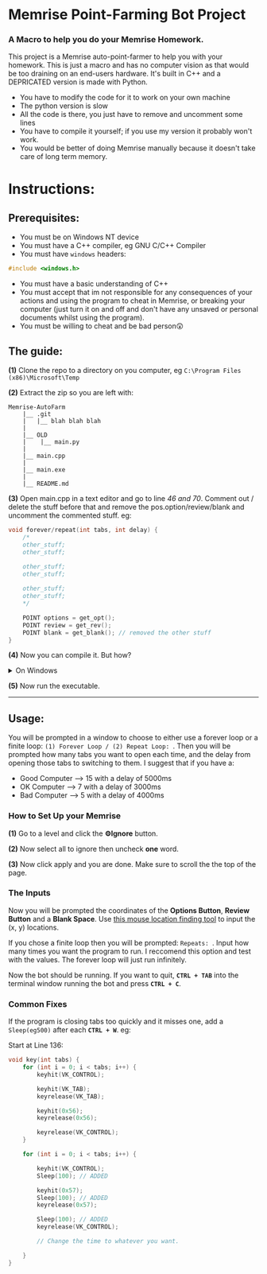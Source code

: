 # Memrise Point-Farming Bot Project

### A Macro to help you do your Memrise Homework.

This project is a Memrise auto-point-farmer to help you with your homework. This is just a macro and has no computer vision as that would be too draining on an end-users hardware. It's built in C++ and a DEPRICATED version is made with Python.

* You have to modify the code for it to work on your own machine
* The python version is slow
* All the code is there, you just have to remove and uncomment some lines
* You have to compile it yourself; if you use my version it probably won't work.
* You would be better of doing Memrise manually because it doesn't take care of long term memory.

# Instructions:

## Prerequisites:
* You must be on Windows NT device
* You must have a C++ compiler, eg GNU C/C++ Compiler
* You must have ```windows``` headers:
```c++
#include <windows.h>
```
* You must have a basic understanding of C++
* You must accept that im not responsible for any consequences of your actions and using the program to cheat in Memrise, or breaking your computer (just turn it on and off and don't have any unsaved or personal documents whilst using the program).
* You must be willing to cheat and be bad person😲

## The guide:

**(1)** Clone the repo to a directory on you computer, eg 
```C:\Program Files (x86)\Microsoft\Temp```

**(2)** Extract the zip so you are left with:

```
Memrise-AutoFarm
    |__ .git
    |   |__ blah blah blah
    |
    |__ OLD
    |    |__ main.py
    |
    |__ main.cpp
    |
    |__ main.exe
    |
    |__ README.md
```
**(3)** Open main.cpp in a text editor and go to line *46 and 70*. Comment out / delete the stuff before that and remove the pos.option/review/blank and uncomment the commented stuff. eg:

```c++
void forever/repeat(int tabs, int delay) {
    /*
    other_stuff;
	other_stuff;

    other_stuff;
    other_stuff;
    
    other_stuff;
    other_stuff;
    */

	POINT options = get_opt();
	POINT review = get_rev();
	POINT blank = get_blank(); // removed the other stuff
}
```
**(4)** Now you can compile it. But how?

<details>
<summary>On Windows</summary>

4 [1] Get [MinGW](https://sourceforge.net/projects/mingw/).

4 [2] Install:

    [🟩] mingw-32-base
    [🟩] mingw-gcc-g++

4 [3] Add ```C:\MinGW\bin``` to **PATH** in ```System Environment Variables```

4 [4] Do g++ (input file) -o (output name)
</details>

**(5)** Now run the executable.

***

## Usage:

You will be prompted in a window to choose to either use a forever loop or a finite loop:
```(1) Forever Loop / (2) Repeat Loop: ```. Then you will be prompted how many tabs you want to open each time, and the delay from opening those tabs to switching to them. I suggest that if you have a:

* Good Computer --> 15 with a delay of 5000ms
* OK Computer --> 7 with a delay of 3000ms
* Bad Computer --> 5 with a delay of 4000ms

### How to Set Up your Memrise
**(1)** Go to a level and click the **⚙️Ignore** button.

**(2)** Now select all to ignore then uncheck **one** word.

**(3)** Now click apply and you are done. Make sure to scroll the the top of the page.

### The Inputs

Now you will be prompted the coordinates of the **Options Button**, **Review Button** and a **Blank Space**. Use [this mouse location finding tool](https://sourceforge.net/projects/mpos/) to input the (x, y) locations. 

If you chose a finite loop then you will be prompted: ```Repeats: ```. Input how many times you want the program to run. I reccomend this option and test with the values. The forever loop will just run infinitely.

Now the bot should be running. If you want to quit, **```CTRL + TAB```** into the terminal window running the bot and press **```CTRL + C```**.

### Common Fixes

If the program is closing tabs too quickly and it misses one, add a ```Sleep(eg500)``` after each **```CTRL + W```**. eg:

Start at Line 136:
```c++
void key(int tabs) {
	for (int i = 0; i < tabs; i++) {
        keyhit(VK_CONTROL);

        keyhit(VK_TAB);
        keyrelease(VK_TAB);

        keyhit(0x56);
        keyrelease(0x56);

        keyrelease(VK_CONTROL);
	}

	for (int i = 0; i < tabs; i++) {

        keyhit(VK_CONTROL);
        Sleep(100); // ADDED

        keyhit(0x57);
        Sleep(100); // ADDED
        keyrelease(0x57);

        Sleep(100); // ADDED
        keyrelease(VK_CONTROL);

        // Change the time to whatever you want.

	}
}
```
